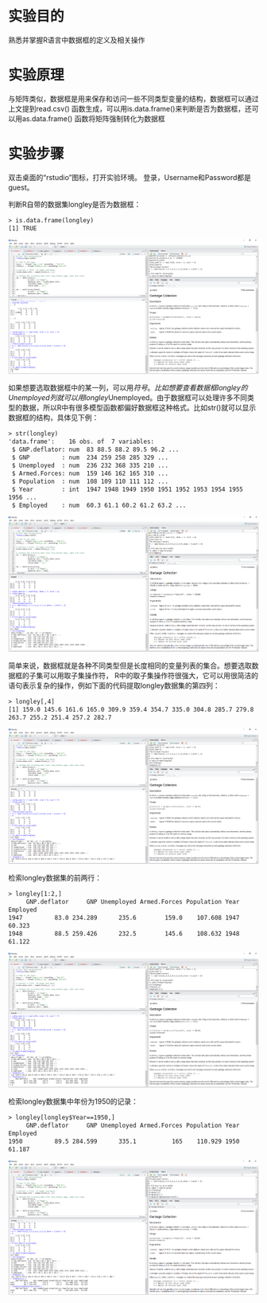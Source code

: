 # 实验目的

熟悉并掌握R语言中数据框的定义及相关操作

# 实验原理

与矩阵类似，数据框是用来保存和访问一些不同类型变量的结构，数据框可以通过上文提到read.csv\(\) 函数生成，可以用is.data.frame\(\)来判断是否为数据框，还可以用as.data.frame\(\) 函数将矩阵强制转化为数据框

# 实验步骤

双击桌面的“rstudio”图标，打开实验环境。
登录，Username和Password都是guest。

判断R自带的数据集longley是否为数据框：

```
> is.data.frame(longley)
[1] TRUE
```

![](/images/1-1-8-1.png)

如果想要选取数据框中的某一列，可以用$符号。比如想要查看数据框longley的Unemployed列就可以用longley$Unemployed。由于数据框可以处理许多不同类型的数据，所以R中有很多模型函数都偏好数据框这种格式。比如str\(\)就可以显示数据框的结构，具体见下例：

```
> str(longley)
'data.frame':    16 obs. of  7 variables:
 $ GNP.deflator: num  83 88.5 88.2 89.5 96.2 ...
 $ GNP         : num  234 259 258 285 329 ...
 $ Unemployed  : num  236 232 368 335 210 ...
 $ Armed.Forces: num  159 146 162 165 310 ...
 $ Population  : num  108 109 110 111 112 ...
 $ Year        : int  1947 1948 1949 1950 1951 1952 1953 1954 1955 1956 ...
 $ Employed    : num  60.3 61.1 60.2 61.2 63.2 ...
```

![](/images/1-1-8-2.png)


简单来说，数据框就是各种不同类型但是长度相同的变量列表的集合。想要选取数据框的子集可以用取子集操作符， R中的取子集操作符很强大，它可以用很简洁的语句表示复杂的操作，例如下面的代码提取longley数据集的第四列：

```
> longley[,4]
[1] 159.0 145.6 161.6 165.0 309.9 359.4 354.7 335.0 304.8 285.7 279.8 263.7 255.2 251.4 257.2 282.7
```

![](/images/1-1-8-3.png)

检索longley数据集的前两行：

```
> longley[1:2,]
     GNP.deflator     GNP Unemployed Armed.Forces Population Year Employed
1947         83.0 234.289      235.6        159.0    107.608 1947   60.323
1948         88.5 259.426      232.5        145.6    108.632 1948   61.122
```

![](/images/1-1-8-4.png)

检索longley数据集中年份为1950的记录：

```
> longley[longley$Year==1950,]
     GNP.deflator     GNP Unemployed Armed.Forces Population Year Employed
1950         89.5 284.599      335.1          165    110.929 1950   61.187
```

![](/images/1-1-8-5.png)
